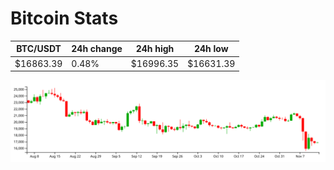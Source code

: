 # Bitcoin Stats

BTC/USDT|24h change|24h high|24h low|
|---|---|---|---|
|$16863.39|0.48%|$16996.35|$16631.39|

<img src="./chart.svg">
